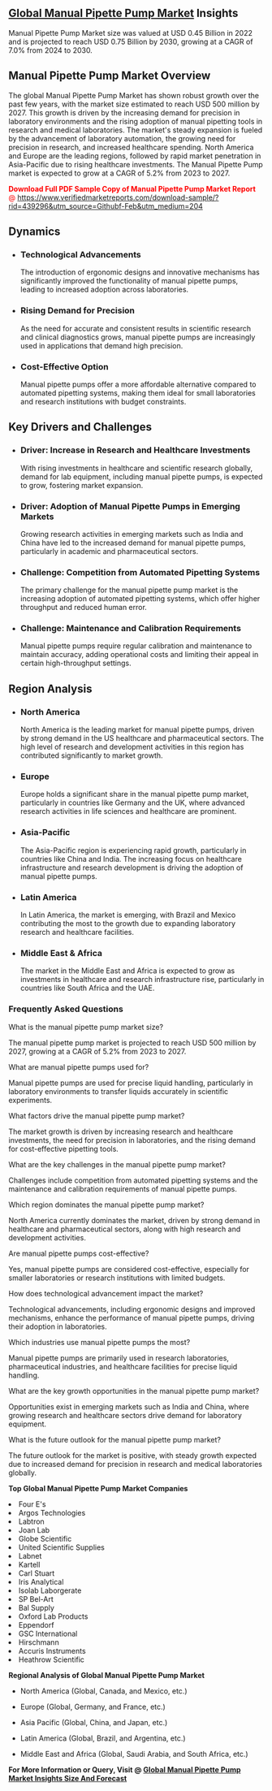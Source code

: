 <h2><a href="https://www.verifiedmarketreports.com/download-sample/?rid=439296&amp;utm_source=Githubf&amp;utm_medium=204" target="_blank">Global Manual Pipette Pump Market</a> Insights</h2><p>Manual Pipette Pump Market size was valued at USD 0.45 Billion in 2022 and is projected to reach USD 0.75 Billion by 2030, growing at a CAGR of 7.0% from 2024 to 2030.</p><p><h2>Manual Pipette Pump Market Overview</h2> <p>The global Manual Pipette Pump Market has shown robust growth over the past few years, with the market size estimated to reach USD 500 million by 2027. This growth is driven by the increasing demand for precision in laboratory environments and the rising adoption of manual pipetting tools in research and medical laboratories. The market's steady expansion is fueled by the advancement of laboratory automation, the growing need for precision in research, and increased healthcare spending. North America and Europe are the leading regions, followed by rapid market penetration in Asia-Pacific due to rising healthcare investments. The Manual Pipette Pump market is expected to grow at a CAGR of 5.2% from 2023 to 2027.</p> <p><p><span class=""><span style="color: #ff0000;"><strong>Download Full PDF Sample Copy of Manual Pipette Pump Market Report</strong> @ </span><a href="https://www.verifiedmarketreports.com/download-sample/?rid=439296&amp;utm_source=Githubf-Feb&amp;utm_medium=204" target="_blank">https://www.verifiedmarketreports.com/download-sample/?rid=439296&amp;utm_source=Githubf-Feb&amp;utm_medium=204</a></span></p></p> <h2>Dynamics</h2> <ul> <li><h3>Technological Advancements</h3> The introduction of ergonomic designs and innovative mechanisms has significantly improved the functionality of manual pipette pumps, leading to increased adoption across laboratories. </li> <li><h3>Rising Demand for Precision</h3> As the need for accurate and consistent results in scientific research and clinical diagnostics grows, manual pipette pumps are increasingly used in applications that demand high precision. </li> <li><h3>Cost-Effective Option</h3> Manual pipette pumps offer a more affordable alternative compared to automated pipetting systems, making them ideal for small laboratories and research institutions with budget constraints. </li> </ul> <h2>Key Drivers and Challenges</h2> <ul> <li><h3>Driver: Increase in Research and Healthcare Investments</h3> With rising investments in healthcare and scientific research globally, demand for lab equipment, including manual pipette pumps, is expected to grow, fostering market expansion. </li> <li><h3>Driver: Adoption of Manual Pipette Pumps in Emerging Markets</h3> Growing research activities in emerging markets such as India and China have led to the increased demand for manual pipette pumps, particularly in academic and pharmaceutical sectors. </li> <li><h3>Challenge: Competition from Automated Pipetting Systems</h3> The primary challenge for the manual pipette pump market is the increasing adoption of automated pipetting systems, which offer higher throughput and reduced human error. </li> <li><h3>Challenge: Maintenance and Calibration Requirements</h3> Manual pipette pumps require regular calibration and maintenance to maintain accuracy, adding operational costs and limiting their appeal in certain high-throughput settings. </li> </ul> <h2>Region Analysis</h2> <ul> <li><h3>North America</h3> North America is the leading market for manual pipette pumps, driven by strong demand in the US healthcare and pharmaceutical sectors. The high level of research and development activities in this region has contributed significantly to market growth. </li> <li><h3>Europe</h3> Europe holds a significant share in the manual pipette pump market, particularly in countries like Germany and the UK, where advanced research activities in life sciences and healthcare are prominent. </li> <li><h3>Asia-Pacific</h3> The Asia-Pacific region is experiencing rapid growth, particularly in countries like China and India. The increasing focus on healthcare infrastructure and research development is driving the adoption of manual pipette pumps. </li> <li><h3>Latin America</h3> In Latin America, the market is emerging, with Brazil and Mexico contributing the most to the growth due to expanding laboratory research and healthcare facilities. </li> <li><h3>Middle East & Africa</h3> The market in the Middle East and Africa is expected to grow as investments in healthcare and research infrastructure rise, particularly in countries like South Africa and the UAE. </li> </ul> <h3>Frequently Asked Questions</h3> <p>What is the manual pipette pump market size?</p> <p>The manual pipette pump market is projected to reach USD 500 million by 2027, growing at a CAGR of 5.2% from 2023 to 2027.</p> <p>What are manual pipette pumps used for?</p> <p>Manual pipette pumps are used for precise liquid handling, particularly in laboratory environments to transfer liquids accurately in scientific experiments.</p> <p>What factors drive the manual pipette pump market?</p> <p>The market growth is driven by increasing research and healthcare investments, the need for precision in laboratories, and the rising demand for cost-effective pipetting tools.</p> <p>What are the key challenges in the manual pipette pump market?</p> <p>Challenges include competition from automated pipetting systems and the maintenance and calibration requirements of manual pipette pumps.</p> <p>Which region dominates the manual pipette pump market?</p> <p>North America currently dominates the market, driven by strong demand in healthcare and pharmaceutical sectors, along with high research and development activities.</p> <p>Are manual pipette pumps cost-effective?</p> <p>Yes, manual pipette pumps are considered cost-effective, especially for smaller laboratories or research institutions with limited budgets.</p> <p>How does technological advancement impact the market?</p> <p>Technological advancements, including ergonomic designs and improved mechanisms, enhance the performance of manual pipette pumps, driving their adoption in laboratories.</p> <p>Which industries use manual pipette pumps the most?</p> <p>Manual pipette pumps are primarily used in research laboratories, pharmaceutical industries, and healthcare facilities for precise liquid handling.</p> <p>What are the key growth opportunities in the manual pipette pump market?</p> <p>Opportunities exist in emerging markets such as India and China, where growing research and healthcare sectors drive demand for laboratory equipment.</p> <p>What is the future outlook for the manual pipette pump market?</p> <p>The future outlook for the market is positive, with steady growth expected due to increased demand for precision in research and medical laboratories globally.</p> </p><p><strong>Top Global Manual Pipette Pump Market Companies</strong></p><div data-test-id=""><p><li>Four E's</li><li> Argos Technologies</li><li> Labtron</li><li> Joan Lab</li><li> Globe Scientific</li><li> United Scientific Supplies</li><li> Labnet</li><li> Kartell</li><li> Carl Stuart</li><li> Iris Analytical</li><li> Isolab Laborgerate</li><li> SP Bel-Art</li><li> Bal Supply</li><li> Oxford Lab Products</li><li> Eppendorf</li><li> GSC International</li><li> Hirschmann</li><li> Accuris Instruments</li><li> Heathrow Scientific</li></p><div><strong>Regional Analysis of&nbsp;Global Manual Pipette Pump Market</strong></div><ul><li dir="ltr"><p dir="ltr">North America&nbsp;(Global, Canada, and Mexico, etc.)</p></li><li dir="ltr"><p dir="ltr">Europe (Global, Germany, and France, etc.)</p></li><li dir="ltr"><p dir="ltr">Asia Pacific&nbsp;(Global, China, and Japan, etc.)</p></li><li dir="ltr"><p dir="ltr">Latin America&nbsp;(Global, Brazil, and Argentina, etc.)</p></li><li dir="ltr">Middle East and Africa&nbsp;(Global, Saudi Arabia, and South Africa, etc.)</li></ul><p><strong>For More Information or Query, Visit @&nbsp;</strong><strong><a href="https://www.verifiedmarketreports.com/product/manual-pipette-pump-market/?utm_source=Githubf&amp;utm_medium=204" target="_blank">Global Manual Pipette Pump Market Insights Size And Forecast</a></strong></p></div>
